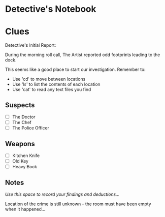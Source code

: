 # Detective's Notebook

# Clues

Detective's Initial Report:

During the morning roll call, The Artist reported odd footprints leading to the dock.

This seems like a good place to start our investigation. Remember to:
- Use 'cd' to move between locations
- Use 'ls' to list the contents of each location
- Use 'cat' to read any text files you find

## Suspects
- [ ] The Doctor
- [ ] The Chef
- [ ] The Police Officer

## Weapons
- [ ] Kitchen Knife
- [ ] Old Key
- [ ] Heavy Book

## Notes
*Use this space to record your findings and deductions...*

Location of the crime is still unknown - the room must have been empty when it happened...
